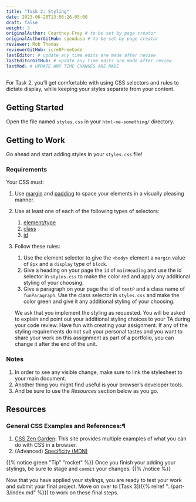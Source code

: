```yaml
---
title: "Task 2: Styling"
date: 2023-06-28T13:06:26-05:00
draft: false
weight: 3
originalAuthor: Courtney Frey # to be set by page creator
originalAuthorGitHub: speudusa # to be set by page creator
reviewer: Rob Thomas
reviewerGitHub: icre8FreeCode
lastEditor: # update any time edits are made after review
lastEditorGitHub: # update any time edits are made after review
lastMod: # UPDATE ANY TIME CHANGES ARE MADE
---
```


For Task 2, you’ll get comfortable with using CSS selectors and rules to dictate display, while keeping your styles separate from your content.

## Getting Started
Open the file named `styles.css` in your `html-me-something/` directory.

## Getting to Work
Go ahead and start adding styles in your `styles.css` file!

### Requirements

Your CSS must:

1.  Use [margin](http://localhost:8080/devdocs_en_css_2025-01/css_logical_properties_and_values/margins_borders_padding#margin_examples) and [padding](http://localhost:8080/devdocs_en_css_2025-01/css_logical_properties_and_values/margins_borders_padding#padding_examples) to space your elements in a visually pleasing manner.

1. Use at least one of each of the following types of selectors:
   1. [element/type](http://localhost:8080/devdocs_en_css_2025-01/type_selectors)
   1. [class](http://localhost:8080/devdocs_en_css_2025-01/class_selectors)
   1. [id](http://localhost:8080/devdocs_en_css_2025-01/id_selectors)

1. Follow these rules:

   1. Use the element selector to give the `<body>` element a `margin` value of `8px` and a `display` type of `block`.
   1. Give a heading on your page the `id` of `mainHeading` and use the id selector in `styles.css` to make the color red and apply any additional styling of your choosing.
   1. Give a paragraph on your page the id of `testP` and a class name of `funParagraph`. Use the class selector in `styles.css` and make the color green and give it any additional styling of your choosing.  

   We ask that you implement the styling as requested. You will be asked to explain and point out your additional styling choices to your TA during your code review.  Have fun with creating your assignment. If any of the styling requirements do not suit your personal tastes and you want to share your work on this assignment as part of a portfolio, you can change it after the end of the unit.

### Notes
   1. In order to see any visible change, make sure to link the stylesheet to your main document.
   1. Another thing you might find useful is your browser’s developer tools.
   1. And be sure to use the _Resources_ section below as you go.

## Resources

### General CSS Examples and References:¶
1. [CSS Zen Garden](http://www.csszengarden.com/): This site provides multiple examples of what you can do with CSS in a browser.
1. (Advanced) [Specificity (MDN)](https://developer.mozilla.org/en-US/docs/Web/CSS/Specificity)

{{% notice green "Tip" "rocket" %}} 
 Once you finish your adding your stylings, be sure to stage and `commit` your changes.
{{% /notice %}}

Now that you have applied your stylings, you are ready to test your work and submit your final project.  Move on over to [Task 3]({{% relref "../part-3/index.md" %}}) to work on these final steps.
